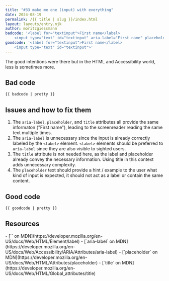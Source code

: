 ```yaml
---
title: "#33 make me one (input) with everything"
date: 2024-08-19
permalink: /{{ title | slug }}/index.html
layout: layouts/entry.njk
author: moritzgiessmann
badcode: '<label for="textinput">First name</label>
	<input type="text" id="textinput" aria-label="First name" placeholder="First name" title="First name">'
goodcode: '<label for="textinput">First name</label>
	<input type="text" id="textinput">'
---
```


The good intentions were there but in the HTML and Accessibility world, less is sometimes more.

<div class="section bad">

## Bad code

```html
{{ badcode | pretty }}
```
</div>

<div class="section" id="issues">

## Issues and how to fix them


1. The `aria-label`, `placeholder`, and `title` attributes all provide the same informaton ("First name"), leading to the screenreader reading the same text multiple times.
1. The `aria-label` is unnecessary since the input is already correctly labeled by the `<label>` element. `<label>` elements should be preferred to `aria-label` since they are also visible to sighted users.
1. The `title` attribute is not needed here, as the label and placeholder already convey the necessary information. Using title in this context adds unnecessary complexity.
1. The `placeholder` text should provide a hint / example to the user what kind of input is expected, it should not act as a label or contain the same content.

</div>

<div class="section">

## Good code

```html
{{ goodcode | pretty }}
```
</div>

<div class="section">

<h2 id="resources">Resources</h2>
- [`<label>` on MDN](https://developer.mozilla.org/en-US/docs/Web/HTML/Element/label)
- [`aria-label` on MDN](https://developer.mozilla.org/en-US/docs/Web/Accessibility/ARIA/Attributes/aria-label)
- [`placeholder` on MDN](https://developer.mozilla.org/en-US/docs/Web/HTML/Attributes/placeholder)
- [`title` on MDN](https://developer.mozilla.org/en-US/docs/Web/HTML/Global_attributes/title)

</div>